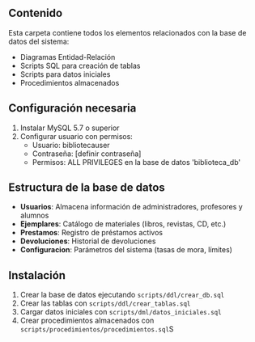 ## Contenido
Esta carpeta contiene todos los elementos relacionados con la base de datos del sistema:
- Diagramas Entidad-Relación
- Scripts SQL para creación de tablas
- Scripts para datos iniciales
- Procedimientos almacenados

## Configuración necesaria
1. Instalar MySQL 5.7 o superior
2. Configurar usuario con permisos:
   - Usuario: bibliotecauser
   - Contraseña: [definir contraseña]
   - Permisos: ALL PRIVILEGES en la base de datos 'biblioteca_db'

## Estructura de la base de datos
- **Usuarios**: Almacena información de administradores, profesores y alumnos
- **Ejemplares**: Catálogo de materiales (libros, revistas, CD, etc.)
- **Prestamos**: Registro de préstamos activos
- **Devoluciones**: Historial de devoluciones
- **Configuracion**: Parámetros del sistema (tasas de mora, límites)

## Instalación
1. Crear la base de datos ejecutando `scripts/ddl/crear_db.sql`
2. Crear las tablas con `scripts/ddl/crear_tablas.sql`
3. Cargar datos iniciales con `scripts/dml/datos_iniciales.sql`
4. Crear procedimientos almacenados con `scripts/procedimientos/procedimientos.sql`S